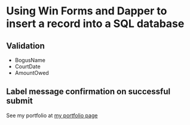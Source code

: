 # Using Win Forms and Dapper to insert a record into a SQL database

## Validation 
* BogusName
* CourtDate
* AmountOwed

## Label message confirmation on successful submit

See my portfolio at [my portfolio page](https://rodwestmoreland.github.io)
